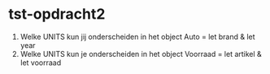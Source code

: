 # tst-opdracht2
1.  Welke UNITS kun jij onderscheiden in het object Auto = let brand & let year
2.  Welke UNITS kun je onderscheiden in het object Voorraad = let artikel & let voorraad
